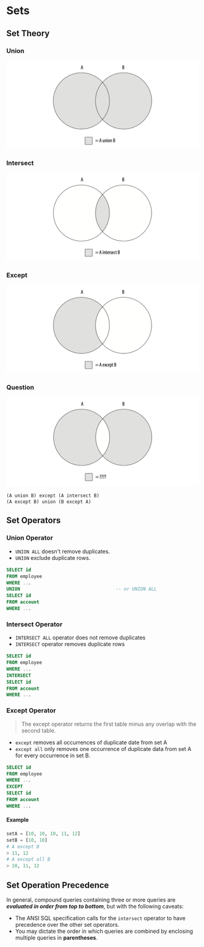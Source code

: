 # Sets

## Set Theory

### Union

![image-20200823173755499](Sets.assets/image-20200823173755499.png)

### Intersect

![image-20200823173824136](Sets.assets/image-20200823173824136.png)

### Except

![image-20200823173853488](Sets.assets/image-20200823173853488.png)

### Question

![image-20200823173926179](Sets.assets/image-20200823173926179.png)

```
(A union B) except (A intersect B)
(A except B) union (B except A)
```

## Set Operators

### Union Operator

- `UNION ALL` doesn't remove duplicates.
- `UNION` exclude duplicate rows.

```sql
SELECT id
FROM employee
WHERE ...
UNION									-- or UNION ALL
SELECT id
FROM account
WHERE ...
```

### Intersect Operator

- `INTERSECT ALL` operator does not remove duplicates
- `INTERSECT` operator removes duplicate rows

```sql
SELECT id
FROM employee
WHERE ...
INTERSECT
SELECT id
FROM account
WHERE ...
```

### Except Operator

> The except operator returns the first table minus any overlap with the second table.

- `except` removes all occurrences of duplicate date from set A
- `except all` only removes one occurrence of duplicate data from set A for every occurrence in set B.

```sql
SELECT id
FROM employee
WHERE ...
EXCEPT
SELECT id
FROM account
WHERE ...
```

#### Example

```python
setA = [10, 10, 10, 11, 12]
setB = [10, 10]
# A except B
> 11, 12
# A except all B
> 10, 11, 12
```

## Set Operation Precedence

In general, compound queries containing three or more queries are ***evaluated in order from top to bottom***, but with the following caveats:

- The ANSI SQL specification calls for the `intersect` operator to have precedence over the other set operators.
- You may dictate the order in which queries are combined by enclosing multiple queries in **parentheses**.













